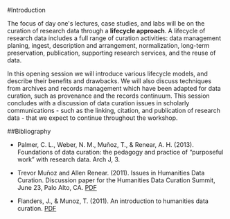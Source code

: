 #Introduction

The focus of day one's lectures, case studies, and labs will be on the curation of research data through a **lifecycle approach**. A lifecycle of research data includes a full range of curation activities: data management planing, ingest, description and arrangement, normalization, long-term preservation, publication, supporting research services, and the reuse of data. 

In this opening session we will introduce various lifecycle models, and describe their benefits and drawbacks. We will also discuss techniques from archives and records management which have been adapted for data curation, such as provenance and the records continuum. This session concludes with a discussion of data curation issues in scholarly communications - such as the linking, citation, and publication of research data - that we expect to continue throughout the workshop. 

##Bibliography

- Palmer, C. L., Weber, N. M., Muñoz, T., & Renear, A. H. (2013). Foundations of data curation: the pedagogy and practice of “purposeful work” with research data. Arch J, 3.

- Trevor Muñoz and Allen Renear. (2011). Issues in Humanities Data Curation. Discussion paper for the Humanities Data Curation Summit, June 23, Palo Alto, CA. [PDF](https://www.ideals.illinois.edu/handle/2142/30852)

- Flanders, J., & Munoz, T. (2011). An introduction to humanities data curation. [PDF](http://guide.dhcuration.org/intro/pdf.php)  
